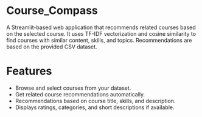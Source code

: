 # Course_Compass
A Streamlit-based web application that recommends related courses based on the selected course. 
It uses TF-IDF vectorization and cosine similarity to find courses with similar content, skills, and topics.
Recommendations are based on the provided CSV dataset.

# Features
- Browse and select courses from your dataset.
- Get related course recommendations automatically.
- Recommendations based on course title, skills, and description.
- Displays ratings, categories, and short descriptions if available.
